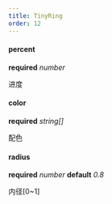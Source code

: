 ```yaml
---
title: TinyRing
order: 12
---
```


#### percent 

<description>**required** _number_</description>

进度


#### color 

<description>**required** _string[]_</description>

配色

#### radius 

<description>**required** _number_ **default** _0.8_</description>

内径[0~1]
